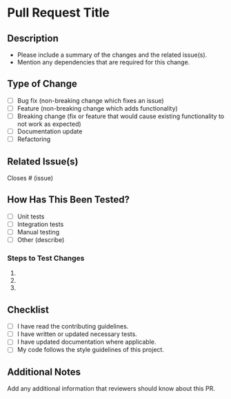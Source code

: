# Pull Request Title

## Description

- Please include a summary of the changes and the related issue(s).
- Mention any dependencies that are required for this change.

## Type of Change

- [ ] Bug fix (non-breaking change which fixes an issue)
- [ ] Feature (non-breaking change which adds functionality)
- [ ] Breaking change (fix or feature that would cause existing functionality to not work as expected)
- [ ] Documentation update
- [ ] Refactoring

## Related Issue(s)

Closes # (issue)

## How Has This Been Tested?

- [ ] Unit tests
- [ ] Integration tests
- [ ] Manual testing
- [ ] Other (describe)

### Steps to Test Changes

1. 
2. 
3. 

## Checklist

- [ ] I have read the contributing guidelines.
- [ ] I have written or updated necessary tests.
- [ ] I have updated documentation where applicable.
- [ ] My code follows the style guidelines of this project.

## Additional Notes

Add any additional information that reviewers should know about this PR.
